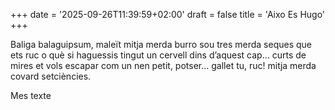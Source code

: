 +++
date = '2025-09-26T11:39:59+02:00'
draft = false
title = 'Aixo Es Hugo'
+++

Baliga balaguipsum, maleït mitja merda burro sou tres merda seques que ets ruc o què si haguessis tingut un cervell dins d’aquest cap… curts de mires et vols escapar com un nen petit, potser… gallet tu, ruc! mitja merda covard setciències.

Mes texte
